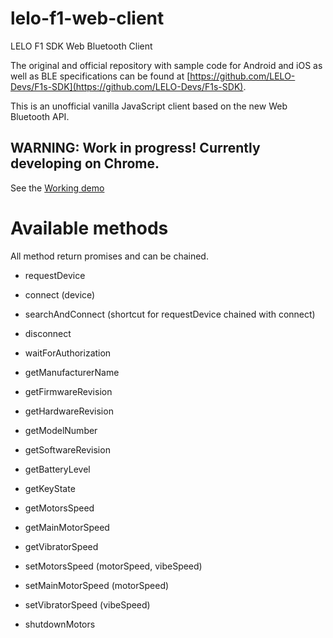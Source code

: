 # lelo-f1-web-client
LELO F1 SDK Web Bluetooth Client

The original and official repository with sample code for Android and iOS as well as BLE specifications can be found at [https://github.com/LELO-Devs/F1s-SDK](https://github.com/LELO-Devs/F1s-SDK).

This is an unofficial vanilla JavaScript  client based on the new Web Bluetooth API.

## WARNING: Work in progress! Currently developing on Chrome.

See the [Working demo](https://fabiofenoglio.github.io/lelo-f1-web-sdk/example.html)

# Available methods

All method return promises and can be chained.

- requestDevice
- connect (device)
- searchAndConnect (shortcut for requestDevice chained with connect)
- disconnect
- waitForAuthorization

- getManufacturerName
- getFirmwareRevision
- getHardwareRevision
- getModelNumber
- getSoftwareRevision

- getBatteryLevel
- getKeyState 

- getMotorsSpeed
- getMainMotorSpeed
- getVibratorSpeed
- setMotorsSpeed (motorSpeed, vibeSpeed) 
- setMainMotorSpeed (motorSpeed)
- setVibratorSpeed (vibeSpeed)
- shutdownMotors
